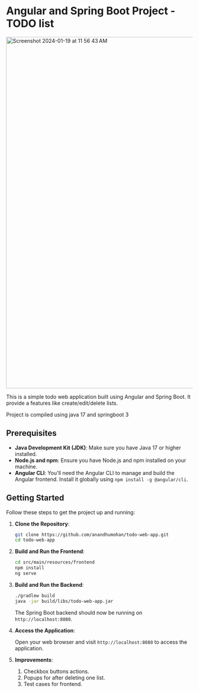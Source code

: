 # Angular and Spring Boot Project - TODO list
<img width="946" alt="Screenshot 2024-01-19 at 11 56 43 AM" src="https://github.com/anandhumohan/todo-web-app/assets/5299761/7aa34e88-bcd0-4717-9da9-353bee4fe7d9">


This is a simple todo web application built using Angular and Spring Boot. It provide a features like create/edit/delete lists.

Project is compiled using java 17 and springboot 3

## Prerequisites

- **Java Development Kit (JDK)**: Make sure you have Java 17 or higher installed.
- **Node.js and npm**: Ensure you have Node.js and npm installed on your machine.
- **Angular CLI**: You'll need the Angular CLI to manage and build the Angular frontend. Install it globally using `npm install -g @angular/cli`.

## Getting Started

Follow these steps to get the project up and running:

1. **Clone the Repository**:

   ```bash
   git clone https://github.com/anandhumohan/todo-web-app.git
   cd todo-web-app
   ```
2. **Build and Run the Frontend**:

   ```bash
   cd src/main/resources/frontend
   npm install
   ng serve
   ```
3. **Build and Run the Backend**:

   ```bash
   ./gradlew build
   java -jar build/libs/todo-web-app.jar
   ```

   The Spring Boot backend should now be running on `http://localhost:8080`.

4. **Access the Application**:

   Open your web browser and visit `http://localhost:8080` to access the application.

5. **Improvements**:

   1) Checkbox buttons actions.
   2) Popups for after deleting one list.
   3) Test cases for frontend.
